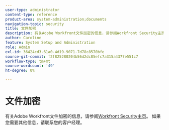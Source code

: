 ```yaml
---
user-type: administrator
content-type: reference
product-area: system-administration;documents
navigation-topic: security
title: 文件加密
description: 有关Adobe Workfront文件加密的信息，请参阅Workfront Security主页。 如果您需要其他信息，请联系您的客户经理。
author: Caroline
feature: System Setup and Administration
role: Admin
exl-id: 36424cd3-61a0-4d19-9071-7d78c8570bfe
source-git-commit: f2f825280204b56d2dc85efc7a315a4377e551c7
workflow-type: tm+mt
source-wordcount: '49'
ht-degree: 0%

---
```


# 文件加密

有关Adobe Workfront文件加密的信息，请参阅[Workfront Security主页](https://www.workfront.com/workfront-security)。 如果您需要其他信息，请联系您的客户经理。
